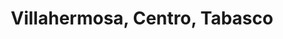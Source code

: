 ---
title: Villahermosa, Centro, Tabasco
url: /villahermosa-centro-tabasco/
latitude: 17.955
longitude: -93.023
---